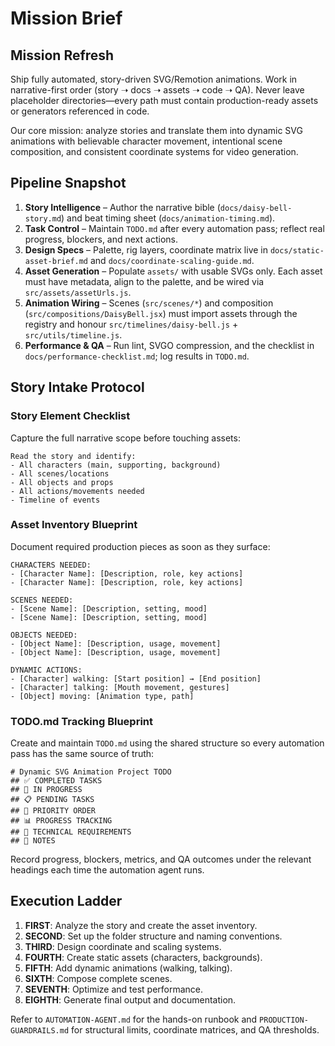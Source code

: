 # Mission Brief

## Mission Refresh
Ship fully automated, story-driven SVG/Remotion animations. Work in narrative-first order (story ➝ docs ➝ assets ➝ code ➝ QA). Never leave placeholder directories—every path must contain production-ready assets or generators referenced in code.

Our core mission: analyze stories and translate them into dynamic SVG animations with believable character movement, intentional scene composition, and consistent coordinate systems for video generation.

## Pipeline Snapshot
1. **Story Intelligence** – Author the narrative bible (`docs/daisy-bell-story.md`) and beat timing sheet (`docs/animation-timing.md`).
2. **Task Control** – Maintain `TODO.md` after every automation pass; reflect real progress, blockers, and next actions.
3. **Design Specs** – Palette, rig layers, coordinate matrix live in `docs/static-asset-brief.md` and `docs/coordinate-scaling-guide.md`.
4. **Asset Generation** – Populate `assets/` with usable SVGs only. Each asset must have metadata, align to the palette, and be wired via `src/assets/assetUrls.js`.
5. **Animation Wiring** – Scenes (`src/scenes/*`) and composition (`src/compositions/DaisyBell.jsx`) must import assets through the registry and honour `src/timelines/daisy-bell.js` + `src/utils/timeline.js`.
6. **Performance & QA** – Run lint, SVGO compression, and the checklist in `docs/performance-checklist.md`; log results in `TODO.md`.

## Story Intake Protocol
### Story Element Checklist
Capture the full narrative scope before touching assets:

```
Read the story and identify:
- All characters (main, supporting, background)
- All scenes/locations
- All objects and props
- All actions/movements needed
- Timeline of events
```

### Asset Inventory Blueprint
Document required production pieces as soon as they surface:

```
CHARACTERS NEEDED:
- [Character Name]: [Description, role, key actions]
- [Character Name]: [Description, role, key actions]

SCENES NEEDED:
- [Scene Name]: [Description, setting, mood]
- [Scene Name]: [Description, setting, mood]

OBJECTS NEEDED:
- [Object Name]: [Description, usage, movement]
- [Object Name]: [Description, usage, movement]

DYNAMIC ACTIONS:
- [Character] walking: [Start position] → [End position]
- [Character] talking: [Mouth movement, gestures]
- [Object] moving: [Animation type, path]
```

### TODO.md Tracking Blueprint
Create and maintain `TODO.md` using the shared structure so every automation pass has the same source of truth:

```
# Dynamic SVG Animation Project TODO
## ✅ COMPLETED TASKS
## 🔄 IN PROGRESS
## 📋 PENDING TASKS
## 🎯 PRIORITY ORDER
## 📊 PROGRESS TRACKING
## 🔧 TECHNICAL REQUIREMENTS
## 📝 NOTES
```

Record progress, blockers, metrics, and QA outcomes under the relevant headings each time the automation agent runs.

## Execution Ladder
1. **FIRST**: Analyze the story and create the asset inventory.
2. **SECOND**: Set up the folder structure and naming conventions.
3. **THIRD**: Design coordinate and scaling systems.
4. **FOURTH**: Create static assets (characters, backgrounds).
5. **FIFTH**: Add dynamic animations (walking, talking).
6. **SIXTH**: Compose complete scenes.
7. **SEVENTH**: Optimize and test performance.
8. **EIGHTH**: Generate final output and documentation.

Refer to `AUTOMATION-AGENT.md` for the hands-on runbook and `PRODUCTION-GUARDRAILS.md` for structural limits, coordinate matrices, and QA thresholds.

